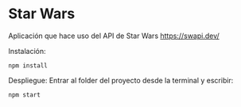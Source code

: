 # Star Wars
Aplicación que hace uso del API de Star Wars https://swapi.dev/

Instalación: 
```
npm install
```
Despliegue:
Entrar al folder del proyecto desde la terminal y escribir:

```
npm start
```
